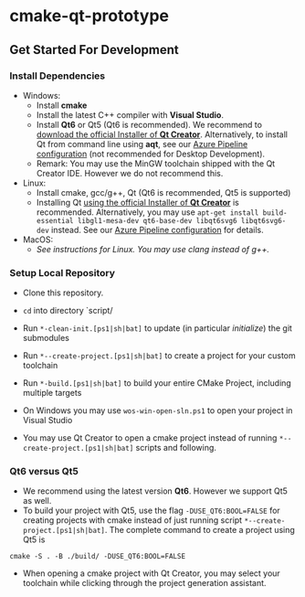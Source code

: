 # cmake-qt-prototype

## Get Started For Development
### Install Dependencies
   * Windows:
      * Install **cmake**
      * Install the latest C++ compiler with **Visual Studio**.
      * Install **Qt6** or Qt5 (Qt6 is recommended). We recommend to [download the official Installer of **Qt Creator**](https://www.qt.io/product/development-tools). Alternatively, to install Qt from command line using **aqt**, see our [Azure Pipeline configuration](https://github.com/Necktschnagge/cmake-qt-prototype/blob/main/azure-pipelines.yml) (not recommended for Desktop Development).
      * Remark: You may use the MinGW toolchain shipped with the Qt Creator IDE. However we do not recommend this.
   * Linux:
      * Install cmake, gcc/g++, Qt (Qt6 is recommended, Qt5 is supported)
      * Installing Qt [using the official Installer of **Qt Creator**](https://www.qt.io/product/development-tools) is recommended. Alternatively, you may use `apt-get install build-essential libgl1-mesa-dev qt6-base-dev libqt6svg6 libqt6svg6-dev` instead. See our [Azure Pipeline configuration](https://github.com/Necktschnagge/cmake-qt-prototype/blob/main/azure-pipelines.yml) for details.
   * MacOS:
      * *See instructions for Linux. You may use clang instead of g++.*
### Setup Local Repository
   * Clone this repository.
   * `cd` into directory `script/
   * Run `*-clean-init.[ps1|sh|bat]` to update (in particular *initialize*) the git submodules
   * Run `*--create-project.[ps1|sh|bat]` to create a project for your custom toolchain
   * Run `*-build.[ps1|sh|bat]` to build your entire CMake Project, including multiple targets
   
   * On Windows you may use `wos-win-open-sln.ps1` to open your project in Visual Studio
   * You may use Qt Creator to open a cmake project instead of running `*--create-project.[ps1|sh|bat]` scripts and following.

### Qt6 versus Qt5
   * We recommend using the latest version **Qt6**. However we support Qt5 as well.
   * To build your project with Qt5, use the flag `-DUSE_QT6:BOOL=FALSE` for creating projects with cmake instead of just running script `*--create-project.[ps1|sh|bat]`. The complete command to create a project using Qt5 is
```
cmake -S . -B ./build/ -DUSE_QT6:BOOL=FALSE
```
   * When opening a cmake project with Qt Creator, you may select your toolchain while clicking through the project generation assistant.
